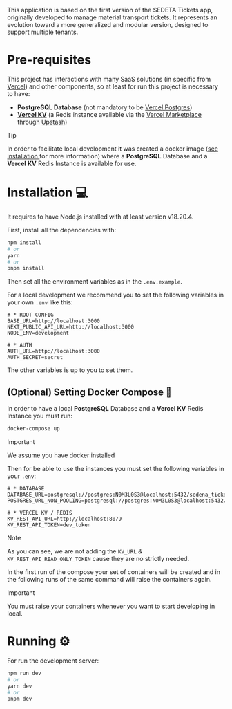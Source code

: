 This application is based on the first version of the SEDETA Tickets app, originally developed to manage material transport tickets. It represents an evolution toward a more generalized and modular version, designed to support multiple tenants.

# Pre-requisites
This project has interactions with many SaaS solutions (in specific from [Vercel](https://vercel.com/)) and other components, so at least for run this project is necessary to have:
- **PostgreSQL Database** (not mandatory to be [Vercel Postgres](https://vercel.com/docs/storage/vercel-postgres))
- **[Vercel KV](https://vercel.com/docs/storage/vercel-kv)** (a Redis instance available via the [Vercel Marketplace](https://vercel.com/integrations/upstash) through [Upstash](https://upstash.com/))

> [!TIP]
> In order to facilitate local development it was created a docker image ([see installation ](#installation) for more information) where a **PostgreSQL** Database and a **Vercel KV** Redis Instance is available for use.


# Installation 💻

It requires to have Node.js installed with at least version v18.20.4.

First, install all the dependencies with:
```bash
npm install
# or
yarn
# or
pnpm install
```

Then set all the environment variables as in the `.env.example`.

For a local development we recommend you to set the following variables in your own `.env` like this:
```dosini
# * ROOT CONFIG
BASE_URL=http://localhost:3000
NEXT_PUBLIC_API_URL=http://localhost:3000
NODE_ENV=development

# * AUTH
AUTH_URL=http://localhost:3000
AUTH_SECRET=secret
```
The other variables is up to you to set them.

## (Optional) Setting Docker Compose 🐳
In order to have a local **PostgreSQL** Database and a **Vercel KV** Redis Instance you must run:
```bash
docker-compose up
```
> [!IMPORTANT]
> We assume you have docker installed

Then for be able to use the instances you must set the following variables in your `.env`:
```dosini
# * DATABASE
DATABASE_URL=postgresql://postgres:N0M3L0S3@localhost:5432/sedena_tickets
POSTGRES_URL_NON_POOLING=postgresql://postgres:N0M3L0S3@localhost:5432/sedena_tickets

# * VERCEL KV / REDIS 
KV_REST_API_URL=http://localhost:8079
KV_REST_API_TOKEN=dev_token
```
> [!NOTE]
> As you can see, we are not adding the `KV_URL` & `KV_REST_API_READ_ONLY_TOKEN` cause they are no strictly needed.

In the first run of the compose your set of containers will be created and in the following runs of the same command will raise the containers again.

> [!IMPORTANT]
> You must raise your containers whenever you want to start developing in local. 

# Running ⚙️
For run the development server:
```bash
npm run dev
# or
yarn dev
# or
pnpm dev
```